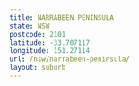 ```yaml
---
title: NARRABEEN PENINSULA
state: NSW
postcode: 2101
latitude: -33.707117
longitude: 151.27114
url: /nsw/narrabeen-peninsula/
layout: suburb
---
```

